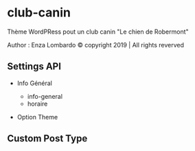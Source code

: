 # club-canin

Thème WordPRess pout un club canin "Le chien de Robermont"

Author : Enza Lombardo © copyright 2019 | All rights reverved

## Settings API
* Info Général
	* info-general
    * horaire

* Option Theme

## Custom Post Type
